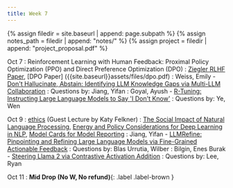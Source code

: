 ```yaml
---
title: Week 7
---
```



{% assign filedir = site.baseurl | append: page.subpath %} 
{% assign notes_path = filedir | append: "notes/" %} 
{% assign project = filedir | append: "project_proposal.pdf" %}

<!--  
Instructions:

INDENTATION COUNTS

Each day should be formatted exactly as follows

Date
: Lessons Covered
  : Reading List
    : In Class Presentations
: **Assignment/Announcement**{: .label}


To add a hyperlink for readings, do it as follows
  : [Example Paper](http://linktopaper.edu)

To make the hyperlink open in a new tab by default
  : [Example Paper](http://linktopaper.edu){:target=_"blank"}

The announcement can be made red for due dates as follows
: **Assignment Due**{: .label .label-red }

10/7 RLHF/PPO/DPO
10/9 Ethics
-->

Oct 7
: Reinforcement Learning with Human Feedback: Proximal Policy Optimization (PPO) and Direct Preference Optimization (DPO)
  : [Ziegler RLHF Paper]({{site.baseurl}}assets/files/ziegler.pdf), [DPO Paper] ({{site.baseurl}}assets/files/dpo.pdf)
  : Weiss, Emily - [Don't Hallucinate, Abstain: Identifying LLM Knowledge Gaps via Multi-LLM Collaboration](https://arxiv.org/abs/2402.00367)
  : Questions by: Jiang, Yifan
  : Goyal, Ayush - [R-Tuning: Instructing Large Language Models to Say 'I Don't Know'](https://aclanthology.org/2024.naacl-long.394/)
  : Questions by: Ye, Wen

Oct 9
: [ethics]({{site.baseurl}}assets/files/ethics.pdf) (Guest Lecture by Katy Felkner)
  : [The Social Impact of Natural Language Processing](https://aclanthology.org/P16-2096.pdf), [Energy and Policy Considerations for Deep Learning in NLP](https://aclanthology.org/P19-1355/), [Model Cards for Model Reporting](https://arxiv.org/abs/1810.03993)
  : Jiang, Yifan - [LLMRefine: Pinpointing and Refining Large Language Models via Fine-Grained Actionable Feedback](https://aclanthology.org/2024.findings-naacl.92/)
  : Questions by: Blas Urrutia, Wilber
  : Bilgin, Enes Burak - [Steering Llama 2 via Contrastive Activation Addition](https://arxiv.org/pdf/2312.06681)
  : Questions by: Lee, Ryan


Oct 11
: **Mid Drop (No W, No refund)**{: .label .label-brown }


